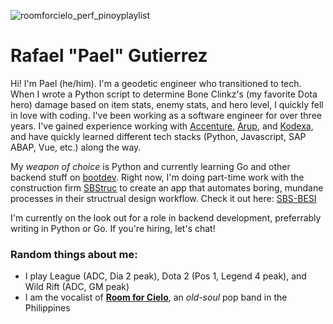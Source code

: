
![roomforcielo_perf_pinoyplaylist](https://github.com/regutierrez/regutierrez/assets/11924623/67b2113c-9516-4ea1-9b7e-11498b46516a)


# Rafael "Pael" Gutierrez

Hi! I'm Pael (he/him). I'm a geodetic engineer who transitioned to tech. When I wrote a Python script to determine Bone Clinkz's (my favorite Dota hero) damage based on item stats, enemy stats, and hero level, I quickly fell in love with coding.  I've been working as a software engineer for over three years. I've gained experience working with [Accenture](https://www.accenture.com/us-en), [Arup](https://www.arup.com/), and [Kodexa](https://kodexa.ai/), and have quickly learned different tech stacks (Python, Javascript, SAP ABAP, Vue, etc.) along the way.

My _weapon of choice_ is Python and currently learning Go and other backend stuff on [bootdev](boot.dev). Right now, I'm doing part-time work with the construction firm [SBStruc](https://www.facebook.com/SBStruc) to create an app that automates boring, mundane processes in their structrual design workflow. Check it out here: [SBS-BESI](https://github.com/SBStruc/SBS-BESI)

I'm currently on the look out for a role in backend development, preferrably writing in Python or Go. If you're hiring, let's chat!


### Random things about me:
- I play League (ADC, Dia 2 peak), Dota 2 (Pos 1, Legend 4 peak), and Wild Rift (ADC, GM peak)
- I am the vocalist of **[Room for Cielo](https://www.youtube.com/roomforcielo)**, an _old-soul_ pop band in the Philippines
